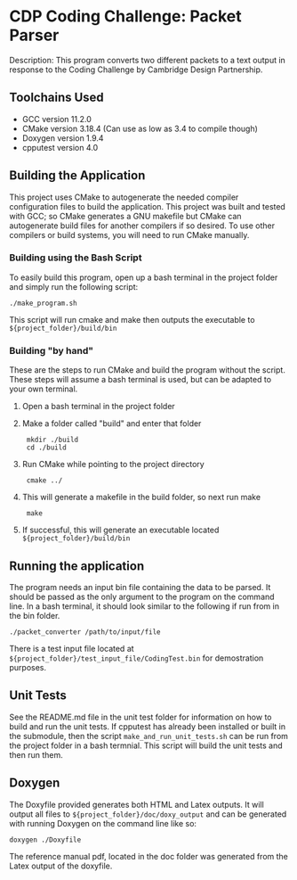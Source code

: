 CDP Coding Challenge: Packet Parser
===================================

Description: This program converts two different packets to a text output in
response to the Coding Challenge by Cambridge Design Partnership.

## Toolchains Used
- GCC version 11.2.0
- CMake version 3.18.4 (Can use as low as 3.4 to compile though)
- Doxygen version 1.9.4
- cpputest version 4.0

## Building the Application
This project uses CMake to autogenerate the needed compiler configuration files
to build the application. This project was built and tested with GCC; so CMake
generates a GNU makefile but CMake can autogenerate build files for another
compilers if so desired. To use other compilers or build systems, you will need
to run CMake manually.

### Building using the Bash Script
To easily build this program, open up a bash terminal in the project folder and
simply run the following script:

    ./make_program.sh

This script will run cmake and make then outputs the executable to
`${project_folder}/build/bin`
### Building "by hand"
These are the steps to run CMake and build the program without the script. These
steps will assume a bash terminal is used, but can be adapted to your own terminal.
1. Open a bash terminal in the project folder
2. Make a folder called "build" and enter that folder

        mkdir ./build
        cd ./build

3. Run CMake while pointing to the project directory

        cmake ../

4. This will generate a makefile in the build folder, so next run make

        make

5. If successful, this will generate an executable located `${project_folder}/build/bin`

## Running the application
The program needs an input bin file containing the data to be parsed. It should
be passed as the only argument to the program on the command line. In a bash
terminal, it should look similar to the following if run from in the bin folder.

    ./packet_converter /path/to/input/file

There is a test input file located at `${project_folder}/test_input_file/CodingTest.bin`
for demostration purposes.

## Unit Tests
See the README.md file in the unit test folder for information on how to build
and run the unit tests. If cpputest has already been installed or built in the
submodule, then the script `make_and_run_unit_tests.sh` can be run from the
project folder in a bash termnial. This script will build the unit tests and
then run them.

## Doxygen
The Doxyfile provided generates both HTML and Latex outputs. It will output all
files to `${project_folder}/doc/doxy_output` and can be generated with running
Doxygen on the command line like so:

    doxygen ./Doxyfile

The reference manual pdf, located in the doc folder was generated from the Latex
output of the doxyfile.
